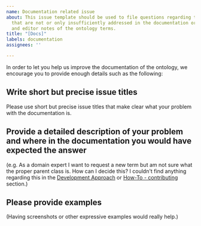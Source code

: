 ```yaml
---
name: Documentation related issue
about: This issue template should be used to file questions regarding the ontology
  that are not or only insufficiently addressed in the documentation or in the comments
  and editor notes of the ontology terms.
title: "[Docs]"
labels: documentation
assignees: ''

---
```


In order to let you help us improve the documentation of the ontology, we encourage you to provide enough details such as the following:

## Write short but precise issue titles
Please use short but precise issue titles that make clear what your problem with the documentation is.

## Provide a detailed description of your problem and where in the documentation you would have expected the answer
(e.g. As a domain expert I want to request a new term but am not sure what the proper parent class is. How can I decide this? I couldn't find anything regarding this in the [Development Approach](https://nmrml.github.io/nmrCV/development_approach/) or [How-To - contributing](https://nmrml.github.io/nmrCV/contributing/) section.)

## Please provide examples
(Having screenshots or other expressive examples would really help.)
